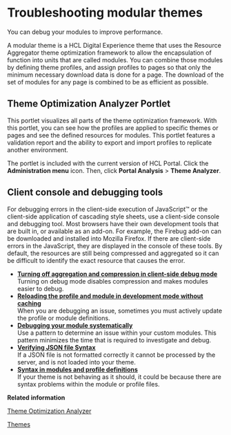 # Troubleshooting modular themes

You can debug your modules to improve performance.

A modular theme is a HCL Digital Experience theme that uses the Resource Aggregator theme optimization framework to allow the encapsulation of function into units that are called modules. You can combine those modules by defining theme profiles, and assign profiles to pages so that only the minimum necessary download data is done for a page. The download of the set of modules for any page is combined to be as efficient as possible.

## Theme Optimization Analyzer Portlet

This portlet visualizes all parts of the theme optimization framework. With this portlet, you can see how the profiles are applied to specific themes or pages and see the defined resources for modules. This portlet features a validation report and the ability to export and import profiles to replicate another environment.

The portlet is included with the current version of HCL Portal. Click the **Administration menu** icon. Then, click **Portal Analysis** \> **Theme Analyzer**.

## Client console and debugging tools

For debugging errors in the client-side execution of JavaScript™ or the client-side application of cascading style sheets, use a client-side console and debugging tool. Most browsers have their own development tools that are built in, or available as an add-on. For example, the Firebug add-on can be downloaded and installed into Mozilla Firefox. If there are client-side errors in the JavaScript, they are displayed in the console of these tools. By default, the resources are still being compressed and aggregated so it can be difficult to identify the exact resource that causes the error.

-   **[Turning off aggregation and compression in client-side debug mode](../dev-theme/themeopt_mod_debug.md)**  
Turning on debug mode disables compression and makes modules easier to debug.
-   **[Reloading the profile and module in development mode without caching](../dev-theme/themeopt_mod_reloading.md)**  
When you are debugging an issue, sometimes you must actively update the profile or module definitions.
-   **[Debugging your module systematically](../dev-theme/themeopt_mod_debug_pattern.md)**  
Use a pattern to determine an issue within your custom modules. This pattern minimizes the time that is required to investigate and debug.
-   **[Verifying JSON file Syntax](../dev-theme/themeopt_json_syntax.md)**  
If a JSON file is not formatted correctly it cannot be processed by the server, and is not loaded into your theme.
-   **[Syntax in modules and profile definitions](../dev-theme/themeopt_json_syntax_profiles.md)**  
If your theme is not behaving as it should, it could be because there are syntax problems within the module or profile files.


**Related information**  


[Theme Optimization Analyzer](../dev-theme/themeopt_an_analyzer.md)

[Themes](../migrate/mig_plan_expect_themes.md)

